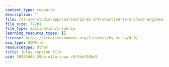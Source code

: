 ```yaml
---
content_type: resource
description: ''
file: /ol-ocw-studio-app/courses/22-01-introduction-to-nuclear-engineering-and-ionizing-radiation-fall-2016/3058546b39dbe14accaac8ffdef58bd5_qAVtgc3I6ig.srt
file_size: 77201
file_type: application/x-subrip
learning_resource_types: []
license: https://creativecommons.org/licenses/by-nc-sa/4.0/
ocw_type: OCWFile
resourcetype: Other
title: 3play caption file
uid: 3058546b-39db-e14a-ccaa-c8ffdef58bd5
---
```

